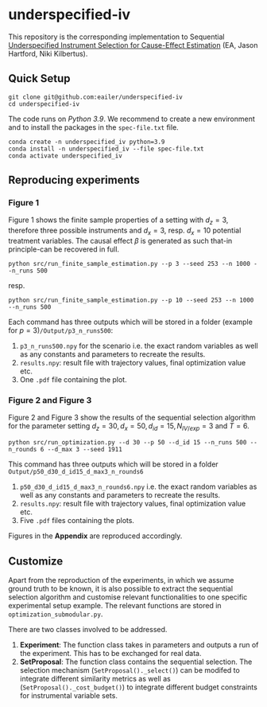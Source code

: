 # underspecified-iv

This repository is the corresponding implementation to Sequential [Underspecified Instrument Selection for Cause-Effect Estimation](https://arxiv.org) (EA, Jason Hartford, Niki Kilbertus).


## Quick Setup
```
git clone git@github.com:eailer/underspecified-iv
cd underspecified-iv
```

The code runs on *Python 3.9*. 
We recommend to create a new environment and to install the packages in the ``spec-file.txt`` file.
```
conda create -n underspecified_iv python=3.9
conda install -n underspecified_iv --file spec-file.txt
conda activate underspecified_iv
```


## Reproducing experiments

### Figure 1
Figure 1 shows the finite sample properties of a setting with $d_z=3$, therefore three possible instruments and $d_x=3$, resp. $d_x=10$ potential treatment variables. The causal effect $\beta$ is generated as such that-in principle-can be recovered in full. 

```
python src/run_finite_sample_estimation.py --p 3 --seed 253 --n 1000 --n_runs 500
```
resp.
```
python src/run_finite_sample_estimation.py --p 10 --seed 253 --n 1000 --n_runs 500
```

Each command has three outputs which will be stored in a folder (example for $p=3$)``/Output/p3_n_runs500``:
1. ``p3_n_runs500.npy`` for the scenario i.e. the exact random variables as well as any constants and parameters to recreate the results.
2. ``results.npy``: result file with trajectory values, final optimization value etc.
3. One ``.pdf`` file containing the plot.

### Figure 2 and Figure 3
Figure 2 and Figure 3 show the results of the sequential selection algorithm for the parameter setting $d_z = 30, d_x = 50, d_{id} = 15, N_{IV/exp} = 3$ and $T=6$.

```
python src/run_optimization.py --d 30 --p 50 --d_id 15 --n_runs 500 --n_rounds 6 --d_max 3 --seed 1911
```
This command has three outputs which will be stored in a folder `Output/p50_d30_d_id15_d_max3_n_rounds6`
1. ``p50_d30_d_id15_d_max3_n_rounds6.npy`` i.e. the exact random variables as well as any constants and parameters to recreate the results.
2. ``results.npy``: result file with trajectory values, final optimization value etc.
3. Five ``.pdf`` files containing the plots.

Figures in the **Appendix** are reproduced accordingly.


## Customize

Apart from the reproduction of the experiments, in which we assume ground truth to be known, it is also possible to extract the sequential selection algorithm and customise relevant functionalities to one specific experimental setup example.
The relevant functions are stored in `optimization_submodular.py`. 

There are two classes involved to be addressed.
1. **Experiment**: The function class takes in parameters and outputs a run of the experiment. This has to be exchanged for real data.
2. **SetProposal**: The function class contains the sequential selection. The selection mechanism (``SetProposal()._select()``) can be modifed to integrate different similarity metrics as well as (``SetProposal()._cost_budget()``) to integrate different budget constraints for instrumental variable sets.


